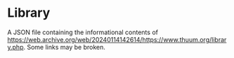 # Library 

A JSON file containing the informational contents of https://web.archive.org/web/20240114142614/https://www.thuum.org/library.php. 
Some links may be broken. 